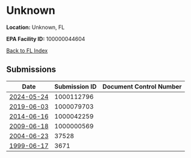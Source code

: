# Unknown

**Location:** Unknown, FL

**EPA Facility ID:** 100000044604

[Back to FL Index](../../index.md)

## Submissions

| Date | Submission ID | Document Control Number |
|------|--------------|-------------------------|
| [2024-05-24](submissions/1000112796.md) | 1000112796 |  |
| [2019-06-03](submissions/1000079703.md) | 1000079703 |  |
| [2014-06-16](submissions/1000042259.md) | 1000042259 |  |
| [2009-06-18](submissions/1000000569.md) | 1000000569 |  |
| [2004-06-23](submissions/37528.md) | 37528 |  |
| [1999-06-17](submissions/3671.md) | 3671 |  |
